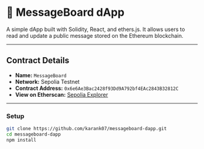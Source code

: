 # 📝 MessageBoard dApp

A simple dApp built with Solidity, React, and ethers.js. It allows users to read and update a public message stored on the Ethereum blockchain.

---

## Contract Details

- **Name:** `MessageBoard`
- **Network:** Sepolia Testnet
- **Contract Address:** `0x6e6Ae3Bac2428f93Dd9A792bf4EAc2843B32812C`
- **View on Etherscan:** [Sepolia Explorer](https://sepolia.etherscan.io/address/0x6e6Ae3Bac2428f93Dd9A792bf4EAc2843B32812C)

---

### Setup

```bash
git clone https://github.com/karank07/messageboard-dapp.git
cd messageboard-dapp
npm install
```
